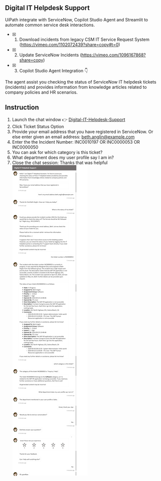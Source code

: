 ## Digital IT Helpdesk Support
UiPath integrate with ServiceNow, Copilot Studio Agent and Streamlit to automate common service desk interactions. 
- [x] 1. Download incidents from legacy CSM IT Service Request System (https://vimeo.com/1102072439?share=copy#t=0)
- [x] 2. Update ServiceNow Incidents (https://vimeo.com/1096167868?share=copy)
- [x] 3. Copilot Studio Agent Integration 👇

The agent assist you checking the status of ServiceNow IT helpdesk tickets (incidents) and provides information from knowledge articles related to company policies and HR scenarios.



## Instruction
1. Launch the chat window 👉 <a href="https://bacdillon.github.io/Digital-IT-Helpdesk-Support/" target="_blank">Digital-IT-Helpdesk-Support</a>
3. Click Ticket Status Option <br>
4. Provide your email address that you have registered in ServiceNow. Or else enter given an email address: beth.anglin@example.com <br>
5. Enter the the Incident Number: INC0010197 OR INC0000053 OR INC0000050 <br>
6. You can ask for which category is this ticket? <br>
7. What department does my user profile say I am in? <br>
8. Close the chat session: Thanks that was helpful <br>
   ![Alt Text](img/chat.png)
